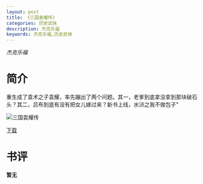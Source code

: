 ```yaml
---
layout: post
title: 《三国袁耀传》
categories: 历史武侠
description: 杰克乐福
keywords: 杰克乐福,历史武侠
---
```

*杰克乐福*
# 简介
重生成了袁术之子袁耀，率先蹦出了两个问题。其一，老爹到底拿没拿到那块破石头？其二，吕布到底有没有把女儿嫁过来？新书上线，水浒之我不做包子"

![三国袁耀传](https://cdn.jsdelivr.net/gh/YYbooks0/yybooks0img@master/bookscover2/三国袁耀传.5fehbypd1s00.jpg)

[下载](https://link.jscdn.cn/1drv/aHR0cHM6Ly8xZHJ2Lm1zL3QvcyFBaGU2R2dNWmVFb2poeE4zeVBqLVlhNThiLWJ1P2U9YkN2REZN.txt)

# 书评
**暂无**